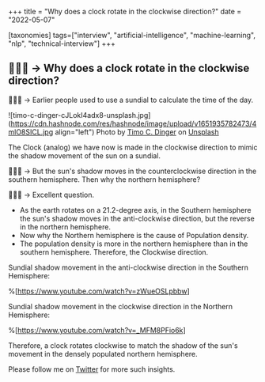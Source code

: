 +++
title = "Why does a clock rotate in the clockwise direction?"
date = "2022-05-07"

[taxonomies]
tags=["interview", "artificial-intelligence", "machine-learning", "nlp", "technical-interview"]
+++
## 🧑🏻‍🦱 -> Why does a clock rotate in the clockwise direction?



👨🏻‍🏫 -> Earlier people used to use a sundial to calculate the time of the day.


![timo-c-dinger-cJLokI4adx8-unsplash.jpg](https://cdn.hashnode.com/res/hashnode/image/upload/v1651935782473/4mlO8SICL.jpg align="left")
Photo by <a href="https://unsplash.com/@tcdinger?utm_source=unsplash&utm_medium=referral&utm_content=creditCopyText">Timo C. Dinger</a> on <a href="https://unsplash.com/s/photos/sundial?utm_source=unsplash&utm_medium=referral&utm_content=creditCopyText">Unsplash</a>
  

The Clock (analog) we have now is made in the clockwise direction to mimic the shadow movement of the sun on a sundial.

🧑🏻‍🦱 -> But the sun's shadow moves in the counterclockwise direction in the southern hemisphere. Then why the northern hemisphere?

👨🏻‍🏫 -> Excellent question. 

- As the earth rotates on a 21.2-degree axis, in the Southern hemisphere the sun's shadow moves in the anti-clockwise direction, but the reverse in the northern hemisphere. 
- Now why the Northern hemisphere is the cause of Population density.
- The population density is more in the northern hemisphere than in the southern hemisphere. Therefore, the Clockwise direction.


Sundial shadow movement in the anti-clockwise direction in the Southern Hemisphere:

%[https://www.youtube.com/watch?v=zWueOSLpbbw]

Sundial shadow movement in the clockwise direction in the Northern Hemisphere:

%[https://www.youtube.com/watch?v=_MFM8PFio6k]

Therefore, a clock rotates clockwise to match the shadow of the sun's movement in the densely populated northern hemisphere.

Please follow me on [Twitter](https://twitter.com/soumendrak_) for more such insights.

